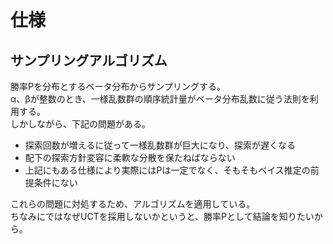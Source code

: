 # 仕様

## サンプリングアルゴリズム

勝率Pを分布とするベータ分布からサンプリングする。  
α、βが整数のとき、一様乱数群の順序統計量がベータ分布乱数に従う法則を利用する。  
しかしながら、下記の問題がある。  

- 探索回数が増えるに従って一様乱数群が巨大になり、探索が遅くなる
- 配下の探索方針変容に柔軟な分散を保たねばならない
- 上記にもある仕様により実際にはPは一定でなく、そもそもベイス推定の前提条件にない

これらの問題に対処するため、アルゴリズムを適用している。  
ちなみにではなぜUCTを採用しないかというと、勝率Pとして結論を知りたいから。